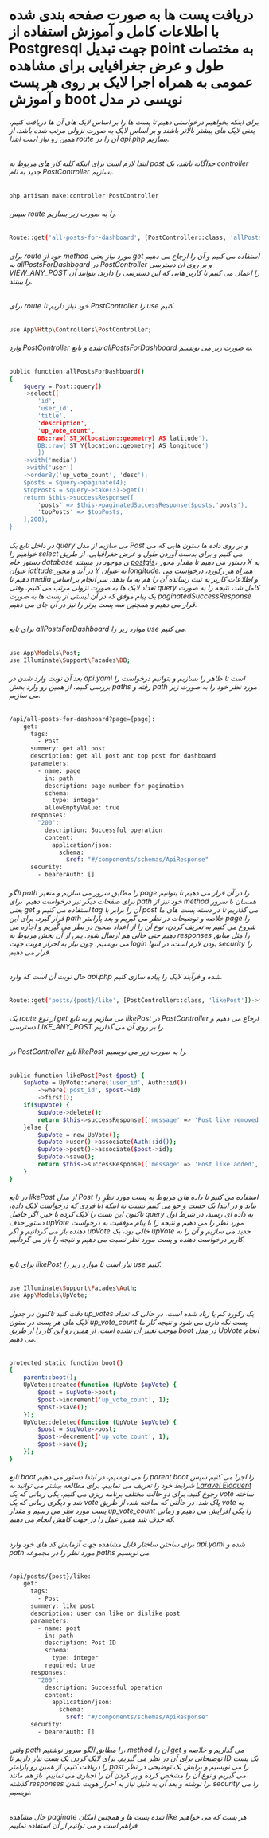 # دریافت پست ها به صورت صفحه بندی شده با اطلاعات کامل و آموزش استفاده از Postgresql جهت تبدیل point به مختصات طول و عرض جغرافیایی برای مشاهده عمومی به همراه اجرا لایک بر روی هر پست و آموزش boot نویسی در مدل

###### برای اینکه بخواهیم درخواستی دهیم تا پست ها را بر اساس لایک های آن ها دریافت کنیم، یعنی لایک های بیشتر بالاتر باشند و بر اساس لایک به صورت نزولی مرتب شده باشد. از همین رو نیاز است ابتدا route آن را در api.php بسازیم.
###### ابتدا لازم است برای اینکه کلیه کار های مربوط به post جداگانه باشد، یک controller جدید به نام PostController بسازیم.
```bash
php artisan make:controller PostController
```
###### سپس route را به صورت زیر بسازیم.
```bash
Route::get('all-posts-for-dashboard', [PostController::class, 'allPostsForDashboard'])->middleware(['can:'.Permissions::VIEW_ANY_POST]);
```
###### برای route خود از method مورد نیاز یعنی get استفاده می کنیم و آن را ارجاع می دهیم به allPostsForDashboard در PostController و بر روی آن دسترسی VIEW_ANY_POST را اعمال می کنیم تا کاربر هایی که این دسترسی را دارند، بتوانند آن را ببینند.
###### برای route خود نیاز داریم تا PostController را use کنیم.
```bash
use App\Http\Controllers\PostController;
```
###### وارد PostController شده و تابع allPostsForDashboard به صورت زیر می نویسیم.
```bash
public function allPostsForDashboard()
{
    $query = Post::query()
    ->select([
        'id',
        'user_id',
        'title',
        'description',
        'up_vote_count',
        DB::raw('ST_X(location::geometry) AS latitude'),
        DB::raw('ST_Y(location::geometry) AS longitude')
        ])
    ->with('media')
    ->with('user')
    ->orderBy('up_vote_count', 'desc');
    $posts = $query->paginate(4);
    $topPosts = $query->take(3)->get();
    return $this->successResponse([
        'posts' => $this->paginatedSuccessResponse($posts,'posts'),
        'topPosts' => $topPosts,
    ],200);
}
```
###### در داخل تابع یک query می سازیم از مدل Post و بر روی داده ها ستون هایی که می خواهیم را select می کنیم و برای بدست آوردن طول و عرض جغرافیایی، از طریق دستور خام database ی موجود در مستند <a href="https://postgis.net/workshops/postgis-intro/geography.html">postgis</a>، دستور می دهیم تا مقدار محور X به عنوان latitude در آید و محور Y به عنوان longitude. همراه هر رکورد، درخواست می دهیم تا media و اطلاعات کاربر به ثبت رسانده آن را هم به ما بدهد، سر انجام بر اساس تعداد لایک ها به صورت نزولی مرتب می کنیم. وقتی query کامل شد، نتیجه را به صورت یک پیام موفق که در آن لیستی از پست ها به صورت paginatedSuccessResponse  قرار می دهیم و همچنین سه پست برتر را نیز در آن جای می دهیم.
###### برای تابع allPostsForDashboard موارد زیر را use می کنیم.
```bash
use App\Models\Post;
use Illuminate\Support\Facades\DB;
```
###### بعد آن نوبت وارد شدن در api.yaml است تا ظاهر را بسازیم و بتوانیم درخواست را بررسی کنیم، از همین رو وارد بخش paths رفته و path مورد نظر خود را به صورت زیر می سازیم.
```bash
/api/all-posts-for-dashboard?page={page}:
    get:
      tags:
        - Post
      summery: get all post
      description: get all post ant top post for dashboard
      parameters:
        - name: page
          in: path
          description: page number for pagination
          schema:
            type: integer
          allowEmptyValue: true
      responses:
        "200":
          description: Successful operation
          content:
            application/json:
              schema:
                $ref: "#/components/schemas/ApiResponse"
      security:
        - bearerAuth: []
```
###### الگو path را مطابق سرور می سازیم و متغیر page را در آن قرار می دهیم تا بتوانیم برای صفحات دیگر نیز درخواست دهیم. برای path خود نیز از method همسان با سرور یعنی get استفاده می کنیم و tag آن را برابر با post می گذاریم تا در دسته پست های ما قرار گیرد. برای این path خلاصه و توضیحات در نظر می گیریم و بعد پارامتر page را شروع می کنیم به تعریف کردن، نوع آن را از اعداد صحیح در نظر می گیریم و اجازه می دهیم حتی خالی هم ارسال شود. پس از آن بخش مربوط به responses را مثل سابق می نویسیم. چون نیاز به احراز هویت جهت login بودن لازم است، در انتها security را قرار می دهیم.
###### حال نوبت آن است که وارد api.php شده و فرآیند لایک را پیاده سازی کنیم.
```bash
Route::get('posts/{post}/like', [PostController::class, 'likePost'])->middleware(['can:'.Permissions::LIKE_ANY_POST]);
```
###### یک route از نوع get می سازیم و به تابع likePost در PostController ارجاع می دهیم و دسترسی LIKE_ANY_POST را بر روی آن می گذاریم.
###### در PostController تابع likePost را به صورت زیر می نویسیم.
```bash
public function likePost(Post $post) {
    $upVote = UpVote::where('user_id', Auth::id())
        ->where('post_id', $post->id)
        ->first();
    if($upVote) {
        $upVote->delete();
        return $this->successResponse(['message' => 'Post like removed', 'vote' => -1]);
    }else {
        $upVote = new UpVote();
        $upVote->user()->associate(Auth::id());
        $upVote->post()->associate($post->id);
        $upVote->save();
        return $this->successResponse(['message' => 'Post like added', 'vote' => 1]);
    }
}
```
###### در تابع likePost از مدل Post استفاده می کنیم تا داده های مربوط به پست مورد نظر را بیابد و در ابتدا یک جست و جو می کنیم نسبت به اینکه آیا فردی که درخواست لایک داده، تاکنون این پست را لایک کرده یا خیر. اگر حاصل query به داده ای رسید، در شرط اول دستور حذف upVote مورد نظر را می دهیم و نتیجه را با پیام موفقیت به درخواست دهنده باز می گردانیم و اگر upVote خالی بود، یک upVote جدید می سازیم و آن را به کاربر درخواست دهنده و پست مورد نظر نسبت می دهیم و نتیجه را باز می گردانیم.
###### برای تابع likePost نیاز است تا موارد زیر را use کنیم.
```bash
use Illuminate\Support\Facades\Auth;
use App\Models\UpVote;
```
###### دقت کنید تاکنون در جدول up_votes یک رکورد کم یا زیاد شده است، در حالی که تعداد لایک های هر پست در ستون up_vote_count پست نگه داری می شود و نتیجه کار ما موجب تغییر آن نشده است، از همین رو این کار را از طریق boot در مدل UpVote انجام می دهیم.
```bash
protected static function boot()
{
    parent::boot();
    UpVote::created(function (UpVote $upVote) {
        $post = $upVote->post;
        $post->increment('up_vote_count', 1);
        $post->save();
    });
    UpVote::deleted(function (UpVote $upVote) {
        $post = $upVote->post;
        $post->decrement('up_vote_count', 1);
        $post->save();
    });
}
```
###### تابع boot را می نویسیم، در ابتدا دستور می دهیم parent boot را اجرا می کنیم سپس شرایط خود را تعریف می نماییم. برای مطالعه بیشتر می توانید به <a href="https://laravel.com/docs/10.x/eloquent">Laravel Eloquent</a> رجوع کنید. برای دو حالت مختلف برنامه ریزی می کنیم، یکی زمانی که یک vote ساخته شد و دیگری زمانی که یک vote پاک شد. در حالتی که ساخته شد، از طریق vote به پست مورد نظر می رسیم و مقدار up_vote_count را یکی افزایش می دهیم و زمانی که حذف شد همین عمل را در جهت کاهش انجام می دهیم.
###### برای ساختن ساختار قابل مشاهده جهت آزمایش کد های خود وارد api.yaml شده و path مورد نظر را در مجموعه paths می نویسیم.
```bash
/api/posts/{post}/like:
    get:
      tags:
        - Post
      summery: like post
      description: user can like or dislike post
      parameters:
        - name: post
          in: path
          description: Post ID
          schema:
            type: integer
          required: true
      responses:
        "200":
          description: Successful operation
          content:
            application/json:
              schema:
                $ref: "#/components/schemas/ApiResponse"
      security:
        - bearerAuth: []
```
###### وقتی path را مطابق الگو سرور نوشتیم، method آن را get می گذاریم و خلاصه و توضیحاتی برای آن در نظر می گیریم. برای لایک کردن یک پست نیاز داریم تا ID یک پست را دریافت کنیم، از همین رو پارامتر post  را می نویسیم و برایش یک توضیحی در نظر می گیریم و نوع آن را مشخص کرده و پر کردن آن را اجباری می نماییم. باز هم مانند گذشته responses را نوشته و بعد آن به دلیل نیاز به احراز هویت شدن، security را می نویسیم.
###### حال مشاهده paginate شده پست ها و همچنین امکان like هر پست که می خواهیم فراهم است و می توانیم از آن استفاده نماییم.
